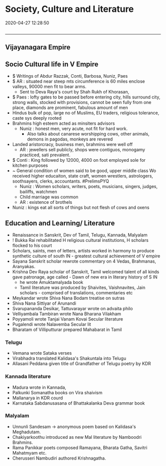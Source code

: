 # Society, Culture and Literature
2020-04-27 12:28:50
```toc
```
---


## Vijayanagara Empire


## Socio Cultural life in V Empire
- $  Writings of Abdur Razzak, Conti, Barbosa, Nuniz, Paes
- $ AR : situated near steep mts circumference is 60 miles enclose valleys, 90000 men fit to bear arms.
    -   Sent to Deva Raya's court by Shah Rukh of Khorasan,
- $  Paes : lofty gates to be passed before entering city, hills surround city, strong walls, stocked with provisions, cannot be seen fully from one place, diamonds are prominent, fabulous amount of men
-   Hindus bulk of pop, large no of Muslims, EU traders, religious tolerance, caste sys deeply rooted
-   Brahmins high esteem acted as minsiters advisors
    -   Nuniz : honest men, very acute, not fit for hard work.
        -   Also talks about canarese worshipping cows, other animals, demons in pagodas, monkeys are revered
-   Landed aristorcracy, business men, brahmins were well off
    -   AR : jewellers sell publicly, shops were contiguos, monogamy practiced, sati prevalent.
- $  Conti : King followed by 12000, 4000 on foot employed sole for kitchen purposes
- ~  General condition of women said to be good, upper middle class Wo received higher educaiton, state craft, women wrestlers, astrologers, soothsayers, clerks, accountants. #PrelimsPYQ 
    -   Nuniz : Women scholars, writers, poets, musicians, singers, judges, bailiffs, watchmen
    -   Child marriage was common
    -   AR : existence of brothels
-   Nuniz : kings eat all sorts of things but not flesh of cows and oxens


## Education and Learning/ Literature
-   Renaissance in Sanskrit, Dev of Tamil, Telugu, Kannada, Malyalam
- !  Bukka Rai rehabilitated H religious cultural institutions, H scholars flocked to his court
-   Scholars, saints, men of letters, artists worked in harmony to produce synthetic culture of south IN - greatest cultural achievement of V empire
-   Sayana Sanskrit scholar rewrote commentary on 4 Vedas, Brahmanas, Aranyakas.
-   Krishna Dev Raya scholar of Sanskrit, Tamil welcomed talent of all kinds gave patronage, age called - Dawn of new era in literary history of S IN
    -   he wrote Amuktamalyada book 
    -   Tamil literature was produced by Shaivites, Vaishnavites, Jain scholars - comprised of translations, commentaries etc
-   Meykandar wrote Shiva Nana Bodam treatise on sutras
-   Shiva Nana Sittiyar of Arunandi
-   Svarupananda Desikar, Tattuvarayar wrote on advaita philo
-   Velliyambala Tambiran wrote Nana Bharana Vilakham
-   Poyyamoli wrote Tanjai Vanam Kovai Secular literature
-   Pugalendi wrote Nalavemba Secular lit
-   Bharatam of Villiputturar prepared Mahabarat in Tamil

### Telugu
-   Vemana wrote Sataka verses
-   Virabhadra translated Kalidasa's Shakuntala into Telugu
-   Allasani Peddana given title of Grandfather of Telugu poetry by KDR

### Kannada literature
-   Madura wrote in Kannada,
-   Palkunki Somanatha books on Vira shaivism
-   Mallanarya in KDR courd
-   Karnataka Sabdanusasana of Bhattakalanka Deva grammar book

### Malyalam
-   Unnunli Sandesam -> anonymous poem based on Kalidasa's Meghadutam.
-   Chakiyarkoothu introduced as new Mal literature by Namboodri Brahmins.
-   Rama Panikkar poets composed Ramayana, Bharata Gatha, Savitri Mahatmyam etc.
-   Cherusseri Nambudiri authored Krishnagatha.
 





